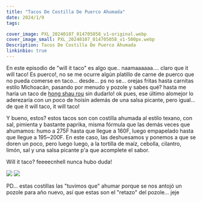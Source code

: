 ```yaml
---
title: "Tacos De Costilla De Puerco Ahumada"
date: 2024/1/9
tags:

cover_image: PXL_20240107_014705058_v1-original.webp
cover_image_small: PXL_20240107_014705058_v1-500px.webp
Description: Tacos De Costilla De Puerco Ahumada
linkinbio: true
---
```


En este episodio de "will it taco" es algo que.. naamaaaaaa.... claro que it will taco! Es puerco!, no se me ocurre algún platillo de carne de puerco que no pueda comerse en taco... desde... ps no se... orejas fritas hasta carnitas estilo Michoacán, pasando por menudo y pozole y sabes qué? hasta me haría un taco de <a href="u6rai6bfros51-original.webp">hong shau rou</a>  sin dudarlo! ok pues, ese último alomejor lo aderezaría con un poco de hoisin además de una salsa picante, pero igual... de que it will taco, it will taco!

Y bueno, estos? estos tacos son con costilla ahumada al estilo texano, con sal, pimienta y bastante paprika, misma fórmula que las demás veces que ahumamos: humo a 275F hasta que llegue a 160F, luego empapelado hasta que llegue a 195~200F. En este caso, las deshuesamos y ponemos a que se doren un poco, pero luego luego, a la tortilla de maíz, cebolla, cilantro, limón, sal y una salsa picante p'a que acomplete el sabor.

Will it taco? feeeecnhell nunca hubo duda!

[![](PXL_20240107_013834186_v1-800px.webp)](PXL_20240107_013834186_v1-original.webp)
[![](PXL_20240107_014705058_v1-800px.webp)](PXL_20240107_014705058_v1-original.webp)

PD... estas costillas las "tuvimos que" ahumar porque se nos antojó un pozole para año nuevo, así que estas son el "retazo" del pozole... jeje